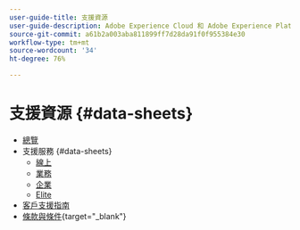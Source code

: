 ```yaml
---
user-guide-title: 支援資源
user-guide-description: Adobe Experience Cloud 和 Adobe Experience Platform 的支援資源。
source-git-commit: a61b2a003aba811899ff7d28da91f0f955384e30
workflow-type: tm+mt
source-wordcount: '34'
ht-degree: 76%

---
```



# 支援資源 {#data-sheets}

+ [總覽](overview.md)
+ 支援服務 {#data-sheets}
   + [線上](online.md)
   + [業務](business.md)
   + [企業](enterprise.md)
   + [Elite](elite.md)
+ [客戶支援指南](support-guide.md)
+ [條款與條件](https://helpx.adobe.com/support/programs/support-policies-terms-conditions.html){target=&quot;_blank&quot;}

<!--

Articles must be added to this TOC file in order to render.

Use this list format to specify links to articles and section headings that expand and collapse in the left rail of the user guide.

An article link CANNOT be used as a section heading.
-->
